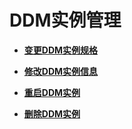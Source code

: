 # DDM实例管理<a name="zh-cn_topic_0062151538"></a>

-   **[变更DDM实例规格](变更DDM实例规格.md)**  

-   **[修改DDM实例信息](修改DDM实例信息.md)**  

-   **[重启DDM实例](重启DDM实例.md)**  

-   **[删除DDM实例](删除DDM实例.md)**  


